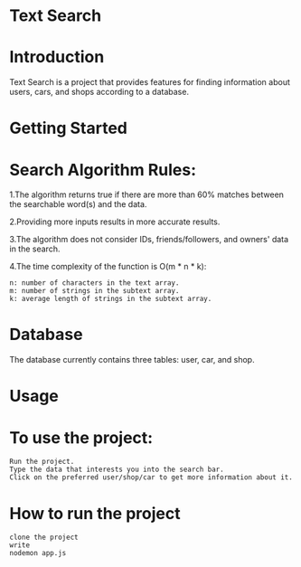 # Text Search

# Introduction

Text Search is a project that provides features for finding information about users, cars, and shops according to a database.

# Getting Started

  # Search Algorithm Rules:

  1.The algorithm returns true if there are more than 60% matches between the searchable word(s) and the data.

  2.Providing more inputs results in more accurate results.

  3.The algorithm does not consider IDs, friends/followers, and owners' data in the search.
  
  4.The time complexity of the function is O(m * n * k):
  
    n: number of characters in the text array.
    m: number of strings in the subtext array.
    k: average length of strings in the subtext array.

# Database

The database currently contains three tables: user, car, and shop.

# Usage

  # To use the project:

    Run the project.
    Type the data that interests you into the search bar.
    Click on the preferred user/shop/car to get more information about it.


# How to run the project


    clone the project
    write 
    nodemon app.js
